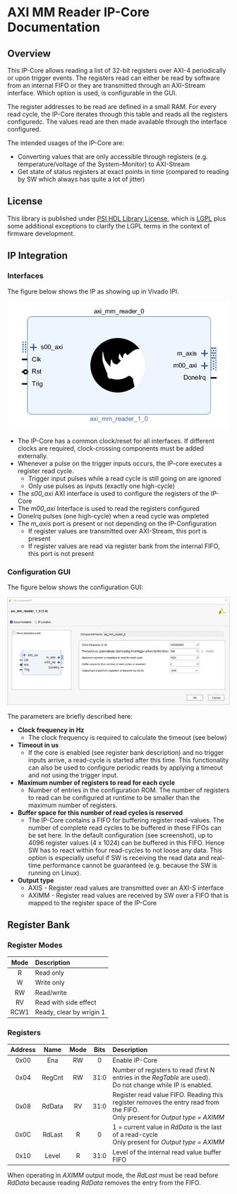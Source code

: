 # AXI MM Reader IP-Core Documentation

## Overview

This IP-Core allows reading a list of 32-bit registers over AXI-4 periodically or upon trigger events. The registers read can either be read by software from an internal FIFO or they are transmitted through an AXI-Stream interface. Which option is used, is configurable in the GUI.

The register addresses to be read are defined in a small RAM. For every read cycle, the IP-Core iterates through this table and reads all the registers configuredc. The values read are then made available through the interface configured.

The intended usages of the IP-Core are:
* Converting values that are only accessible through registers (e.g. temperature/voltage of the System-Monitor) to AXI-Stream
* Get state of status registers at exact points in time (compared to reading by SW which always has quite a lot of jitter)

## License
This library is published under [PSI HDL Library License](License.txt), which is [LGPL](LGPL2_1.txt) plus some additional exceptions to clarify the LGPL terms in the context of firmware development.

## IP Integration

### Interfaces

The figure below shows the IP as showing up in Vivado IPI.

![ipi-component](./pics/ipi-component.png)

* The IP-Core has a common clock/reset for all interfaces. If different clocks are required, clock-crossing components must be added externally.
* Whenever a pulse on the trigger inputs occurs, the IP-core executes a register read cycle.
  * Trigger input pulses while a read cycle is still going on are ignored
  * Only use pulses as inputs (exactly one high-cycle)
* The *s00\_axi* AXI interface is used to configure the registers of the IP-Core
* The *m00\_axi* Interface is used to read the registers configured
* DoneIrq pulses (one high-cycle) when a read cycle was ompleted
* The *m\_axis* port is present or not depending on the IP-Configuration
  * If register values are transmitted over AXI-Stream, this port is present
  * If register values are read via register bank from the internal FIFO, this port is not present

### Configuration GUI

The figure below shows the configuration GUI:

![ipi-gui](./pics/ipi-gui.png)

The parameters are briefly described here:
* **Clock frequency in Hz**
  * The clock frequency is required to calculate the timeout (see below)
* **Timeout in us**
  * If the core is enabled (see register bank description) and no trigger inputs arrive, a read-cycle is started after this time. This functionality can also be used to configure periodic reads by applying a timeout and not using the trigger input.
* **Maximum number of registers to read for each cycle**
  * Number of entries in the configuration ROM. The number of registers to read can be configured at runtime to be smaller than the maximum number of registers.
* **Buffer space for this number of read cycles is reserved**
  * The IP-Core contains a FIFO for buffering register read-values. The number of complete read cycles to be buffered in these FIFOs can be set here. In the default configuration (see screenshot), up to 4096 register values (4 x 1024) can be buffered in this FIFO. Hence SW has to react within four read-cycles to not loose any data. This option is especially useful if SW is receiving the read data and real-time performance cannot be guaranteed (e.g. because the SW is running on Linux).
* **Output type**
  * AXIS - Register read values are transmitted over an AXI-S interface
  * AXIMM - Register read values are received by SW over a FIFO that is mapped to the register space of the IP-Core

## Register Bank

### Register Modes

| Mode | Description              |
|:----:|:-------------------------|
| R    | Read only                |
| W    | Write only               |
| RW   | Read/write               |
| RV   | Read with side effect    |
| RCW1 | Ready, clear by wrigin 1 |

### Registers

| Address | Name   | Mode | Bits | Description |
|:-------:|:------:|:----:|:----:|:------------|
| 0x00    | Ena    | RW   | 0    | Enable IP-Core |
| 0x04    | RegCnt | RW   | 31:0 | Number of registers to read (first N entries in the *RegTable* are used).<br> Do not change while IP is enabled. |
| 0x08    | RdData | RV   | 31:0 | Register read value FIFO. Reading this register removes the entry read from the FIFO. <br> Only present for *Output type = AXIMM* |
| 0x0C    | RdLast | R    | 0    | 1 = current value in *RdData* is the last of a read-cycle<br> Only present for *Output type = AXIMM* |
| 0x10    | Level  | R    | 31:0 | Level of the internal read value buffer FIFO |


When operating in *AXIMM* output mode, the *RdLast* must be read before *RdData* because reading *RdData* removes the entry from the FIFO.

 